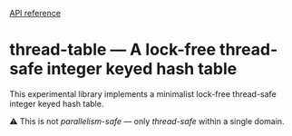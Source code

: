 [API reference](https://ocaml-multicore.github.io/thread-table/doc/thread-table/Thread_table/index.html)

# **thread-table** &mdash; A lock-free thread-safe integer keyed hash table

This experimental library implements a minimalist lock-free thread-safe integer
keyed hash table.

⚠️ This is not _parallelism-safe_ &mdash; only _thread-safe_ within a single
domain.
